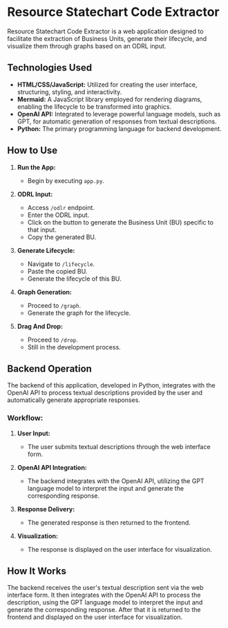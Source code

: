 
# Resource Statechart Code Extractor

Resource Statechart Code Extractor is a web application designed to facilitate the extraction of Business Units, generate their lifecycle, and visualize them through graphs based on an ODRL input.

## Technologies Used

-   **HTML/CSS/JavaScript:** Utilized for creating the user interface, structuring, styling, and interactivity.
-   **Mermaid:** A JavaScript library employed for rendering diagrams, enabling the lifecycle to be transformed into graphics.
-   **OpenAI API:** Integrated to leverage powerful language models, such as GPT, for automatic generation of responses from textual descriptions.
-   **Python:** The primary programming language for backend development.

## How to Use

1.  **Run the App:**
    
    -   Begin by executing `app.py`.
2.  **ODRL Input:**
    
    -   Access `/odlr` endpoint.
    -   Enter the ODRL input.
    -   Click on the button to generate the Business Unit (BU) specific to that input.
    -   Copy the generated BU.
3.  **Generate Lifecycle:**
    
    -   Navigate to `/lifecycle`.
    -   Paste the copied BU.
    -   Generate the lifecycle of this BU.
4.  **Graph Generation:**
    
    -   Proceed to `/graph`.
    -   Generate the graph for the lifecycle.

4.  **Drag And Drop:**
    
    -   Proceed to `/drop`.
    -   Still in the development process.

## Backend Operation

The backend of this application, developed in Python, integrates with the OpenAI API to process textual descriptions provided by the user and automatically generate appropriate responses.

### Workflow:

1.  **User Input:**
    
    -   The user submits textual descriptions through the web interface form.
2.  **OpenAI API Integration:**
    
    -   The backend integrates with the OpenAI API, utilizing the GPT language model to interpret the input and generate the corresponding response.
3.  **Response Delivery:**
    
    -   The generated response is then returned to the frontend.
4.  **Visualization:**
    
    -   The response is displayed on the user interface for visualization.

## How It Works

The backend receives the user's textual description sent via the web interface form. It then integrates with the OpenAI API to process the description, using the GPT language model to interpret the input and generate the corresponding response. After that it is returned to the frontend and displayed on the user interface for visualization.